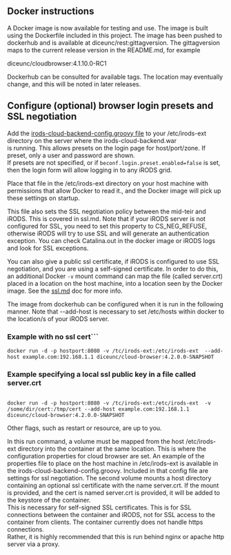 ## Docker instructions

A Docker image is now available for testing and use.  The image is built using the Dockerfile included in this project. 
 The image has been pushed to dockerhub and is available at diceunc/rest:gittagversion.  The gittagversion maps to the 
 current release version in the README.md, for example

diceunc/cloudbrowser:4.1.10.0-RC1

Dockerhub can be consulted for available tags.  The location may eventually change, and this will be noted in later releases.


## Configure (optional) browser login presets and SSL negotiation 

Add the [irods-cloud-backend-config.groovy file](https://github.com/DICE-UNC/irods-cloud-browser/blob/master/irods-cloud-bckend/misc/irods-cloud-backend-config.groovy)  to your /etc/irods-ext directory on the server where the irods-cloud-backend.war  
is running.  This allows presets on the login page for host/port/zone. If preset, only a user and password are shown.  
If presets are not specified, or if `beconf.login.preset.enabled=false` is set, then the login form will allow 
logging in to any iRODS grid.

Place that file in the /etc/irods-ext directory on your host machine with permissions that allow Docker to read it., and the Docker image will pick up these settings on startup.

This file also sets the SSL negotiation policy between the mid-teir and iRODS.  This is covered in ssl.md.  Note that if your
iRODS server is not configured for SSL, you need to set this property to CS_NEG_REFUSE, otherwise iRODS will try to use SSL and will generate an authentication exception.  You can check Catalina.out in the docker image or iRODS logs and look for SSL exceptions.

You can also give a public ssl certificate, if iRODS is configured to use SSL negotiation, and you are using a self-signed certificate.  In order to do this, an additional Docker `-v` mount command can map the file (called server.crt) placed in a location on the host machine, into a location seen by the Docker image.  See the [ssl.md](ssl.md) doc for more info.

The image from dockerhub can be configured when it is run in the following manner. Note that --add-host is necessary to set /etc/hosts within docker to the location/s of your iRODS server.

### Example with no ssl cert```
```
docker run -d -p hostport:8080 -v /tc/irods-ext:/etc/irods-ext  --add-host example.com:192.168.1.1 diceunc/cloud-browser:4.2.0.0-SNAPSHOT

```

### Example specifying a local ssl public key in a file called server.crt

```

docker run -d -p hostport:8080 -v /tc/irods-ext:/etc/irods-ext  -v /some/dir/cert:/tmp/cert --add-host example.com:192.168.1.1 diceunc/cloud-browser:4.2.0.0-SNAPSHOT

```

Other flags, such as restart or resource, are up to you.  

In this run command, a volume must be mapped from the host /etc/irods-ext directory into the container at the same location. 
This is where the configuration properties for cloud browser are set.  An example of the properties file to place on the 
host machine in /etc/irods-ext is available in the irods-cloud-backend-config.groovy.  Included in that config file are 
settings for ssl negotiation.
The second volume mounts a host directory containing an optional ssl certificate with the name server.crt.  If the 
mount is provided, and the cert is named server.crt is provided, it will be added to the keystore of the container.  
This is necessary for self-signed SSL certificates.  This is for SSL connections between the container and iRODS, 
not for SSL access to the container from clients.  The container currently does not handle https connections.  
Rather, it is highly recommended that this is run behind nginx or apache http server via a proxy.  

